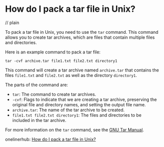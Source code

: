 # How do I pack a tar file in Unix?
// plain

To pack a tar file in Unix, you need to use the `tar` command. This command allows you to create tar archives, which are files that contain multiple files and directories.

Here is an example command to pack a tar file:
```
tar -cvf archive.tar file1.txt file2.txt directory1
```

This command will create a tar archive named `archive.tar` that contains the files `file1.txt` and `file2.txt` as well as the directory `directory1`.

The parts of the command are:
* `tar`: The command to create tar archives.
* `-cvf`: Flags to indicate that we are creating a tar archive, preserving the original file and directory names, and setting the output file name.
* `archive.tar`: The name of the tar archive to be created.
* `file1.txt file2.txt directory1`: The files and directories to be included in the tar archive.

For more information on the `tar` command, see the [GNU Tar Manual](https://www.gnu.org/software/tar/manual/html_node/tar_1.html).

onelinerhub: [How do I pack a tar file in Unix?](https://onelinerhub.com/cli-tar/how-do-i-pack-a-tar-file-in-unix)